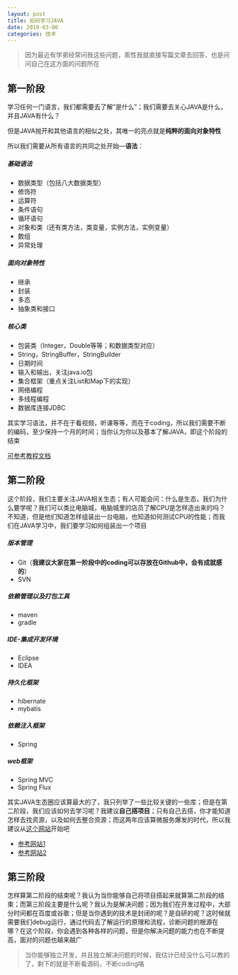 ```yaml
---
layout: post
title: 如何学习JAVA
date: 2019-03-06
categories: 技术
---
```



>因为最近有学弟经常问我这些问题，索性我就直接写篇文章去回答，也是问问自己在这方面的问题所在

## 第一阶段

学习任何一门语言，我们都需要去了解“是什么”；我们需要去关心JAVA是什么，并且JAVA有什么？

但是JAVA抛开和其他语言的相似之处，其唯一的亮点就是**纯粹的面向对象特性**

所以我们需要从所有语言的共同之处开始—**语法**：

##### 基础语法
   * 数据类型（包括八大数据类型）
   * 修饰符
   * 运算符
   * 条件语句
   * 循环语句
   * 对象和类（还有类方法，类变量，实例方法，实例变量）
   * 数组
   * 异常处理

##### 面向对象特性
   * 继承
   * 封装
   * 多态
   * 抽象类和接口

##### 核心类
   * 包装类（Integer，Double等等；和数据类型对应）
   * String，StringBuffer，StringBuilder
   * 日期时间
   * 输入和输出，关注java.io包
   * 集合框架（重点关注List和Map下的实现）
   * 网络编程
   * 多线程编程
   * 数据库连接JDBC

其实学习语法，并不在于看视频，听课等等，而在于coding，所以我们需要不断的编码，至少保持一个月的时间；当你认为你以及基本了解JAVA，即这个阶段的结束

[可参考教程文档](http://www.runoob.com/java/java-tutorial.html)

## 第二阶段

这个阶段，我们主要关注JAVA相关生态；有人可能会问：什么是生态，我们为什么要学呢？我们可以类比电脑城，电脑城里的店员了解CPU是怎样造出来的吗？不知道，但是他们知道怎样组装出一台电脑，也知道如何测试CPU的性能；而我们在JAVA学习中，我们要学习如何组装出一个项目

##### 版本管理
   * Git（**我建议大家在第一阶段中的coding可以存放在Github中，会有成就感的**）
   * SVN

##### 依赖管理以及打包工具
   * maven
   * gradle

##### IDE-集成开发环境
   * Eclipse
   * IDEA

##### 持久化框架
   * hibernate
   * mybatis

##### 依赖注入框架
   * Spring

##### web框架
   * Spring MVC
   * Spring Flux

其实JAVA生态圈应该算最大的了，我只列举了一些比较关键的一些库；但是在第二阶段，我们应该如何去学习呢？我建议**自己搭项目**；只有自己去搭，你才能知道怎样去找资源，以及如何去整合资源；而这两年应该算微服务爆发的时代，所以我建议从[这个网站](http://www.spring4all.com)开始吧

* [参考网站1](http://www.importnew.com/14429.html)
* [参考网站2](https://github.com/akullpp/awesome-java)

## 第三阶段

怎样算第二阶段的结束呢？我认为当你能够自己将项目搭起来就算第二阶段的结束；而第三阶段主要是什么呢？我认为是解决问题；因为我们在开发过程中，大部分时间都在百度或谷歌；但是当你遇到的技术是封闭的呢？是自研的呢？这时候就需要我们debug运行，通过代码去了解运行的原理和流程，诊断问题的根源在哪？在这个阶段，你会遇到各种各样的问题，但是你解决问题的能力也在不断提高，面对的问题也越来越广

> 当你能够独立开发，并且独立解决问题的时候，我估计已经没什么可以教的了，剩下的就是不断看源码，不断coding咯